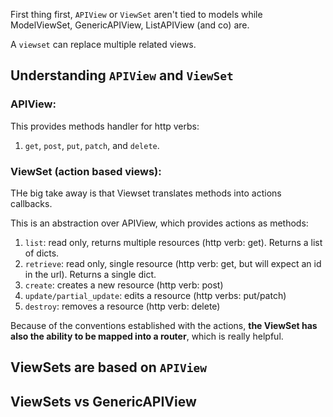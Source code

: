 
First thing first, `APIView` or `ViewSet` aren't tied to models while ModelViewSet, GenericAPIView, ListAPIView (and co) are.

A `viewset` can replace  multiple related views.


## Understanding `APIView` and `ViewSet`

### APIView: 
This provides methods handler for http verbs: 
1. `get`, `post`, `put`, `patch`, and `delete`.


### ViewSet (action based views):

THe big take away is that Viewset translates methods into actions callbacks.

This is an abstraction over APIView, which provides actions as methods:
1. `list`: read only, returns multiple resources (http verb: get). Returns a list of dicts.
2. `retrieve`: read only, single resource (http verb: get, but will expect an id in the url). Returns a single dict.
3. `create`: creates a new resource (http verb: post)
4. `update/partial_update`: edits a resource (http verbs: put/patch)
5. `destroy`: removes a resource (http verb: delete)

Because of the conventions established with the actions, **the ViewSet has also the ability to be mapped into a router**, which is really helpful.


## ViewSets are based on `APIView`

## ViewSets vs GenericAPIView

